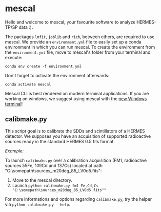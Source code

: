 # mescal

Hello and welcome to mescal, your favourite software to analyze HERMES-TP/SP data :).

The packages `lmfit`, `joblib` and `rich`, between others, are required to use mescal.
We provide an `environment.yml` file to easily set up a conda environment in which you can run mescal.
To create the environment from the `environment.yml` file, move to mescal's folder from your terminal and execute:

`conda env create -f environment.yml`

Don't forget to activate the environment afterwards:

`conda activate mescal`

Mescal CLI is best rendered on modern terminal applications. 
If you are working on windows, we suggest using mescal with the [new Windows terminal](https://apps.microsoft.com/store/detail/windows-terminal/9N0DX20HK701)!


## calibmake.py

This script goal is to calibrate the SDDs and scintillators of a HERMES detector. 
We supposes you have an acquisition of supported radioactive sources ready in the standard HERMES 0.5 fits format.

_Example:_

To launch `calibmake.py` over a calibration acquisition (FM1, radioactive sources 55Fe, 109Cd and 137Cs) located at path  "C:\somepath\sources_m20deg_85_LV0d5.fits":

1. Move to the mescal directory.
2. Launch `python calibmake.py fm1 Fe,Cd,Cs "C:\somepath\sources_m20deg_85_LV0d5.fits""`

For more informations and options regarding `calibmake.py`, try the helper via `python calibmake.py --help`.
